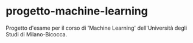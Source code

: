 # progetto-machine-learning
 Progetto d'esame per il corso di 'Machine Learning' dell'Università degli Studi di Milano-Bicocca.
